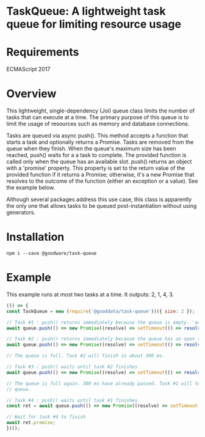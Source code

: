 # TaskQueue: A lightweight task queue for limiting resource usage

# Requirements

ECMAScript 2017

# Overview

This lightweight, single-dependency (Joi) queue class limits the number of tasks that can execute at a time. The primary
purpose of this queue is to limit the usage of resources such as memory and database connections.

Tasks are queued via async push(). This method accepts a function that starts a task and optionally returns a Promise.
Tasks are removed from the queue when they finish. When the queue's maximum size has been reached, push() waits for a
a task to complete. The provided function is called only when the queue has an available slot. push() returns an object
with a 'promise' property. This property is set to the return value of the provided function if it returns a Promise;
otherwise, it's a new Promise that resolves to the outcome of the function (either an exception or a value). See the
example below.

Although several packages address this use case, this class is apparently the only one that allows tasks to be queued
post-instantiation without using generators.

# Installation

`npm i --save @goodware/task-queue`

# Example

This example runs at most two tasks at a time. It outputs: 2, 1, 4, 3.

```js
(() => {
const TaskQueue = new (require('@gooddata/task-queue'))({ size: 2 });

// Task #1 : push() returns immediately because the queue is empty. 'await' doesn't wait for the task to complete.
await queue.push(() => new Promise((resolve) => setTimeout(() => resolve(console.log('Task 1 ' + Date.now())), 400)));

// Task #2 : push() returns immediately because the queue has an open slot
await queue.push(() => new Promise((resolve) => setTimeout(() => resolve(console.log('Task 2 ' + Date.now())), 300)));

// The queue is full. Task #2 will finish in about 300 ms.

// Task #3 : push() waits until task #2 finishes
await queue.push(() => new Promise((resolve) => setTimeout(() => resolve(console.log('Task 3 ' + Date.now())), 200)));

// The queue is full again. 300 ms have already passed. Task #1 will terminate in about 100 ms, leaving task #3 in the
// queue.

// Task #4 : push() waits until task #1 finishes
const ret = await queue.push(() => new Promise((resolve) => setTimeout(() => resolve(console.log('Task 4 ' + Date.now())), 100)));

// Wait for task #4 to finish
await ret.promise;
})();
```
